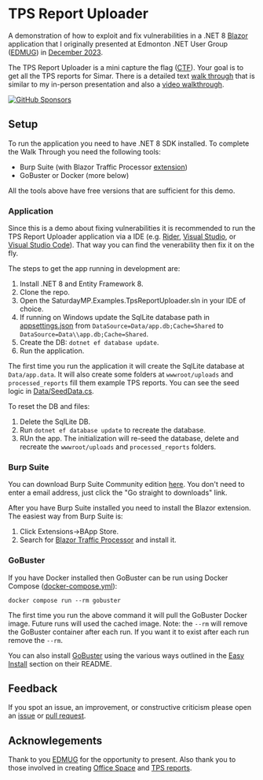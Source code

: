 # TPS Report Uploader

A demonstration of how to exploit and fix vulnerabilities in a .NET 8 [Blazor](https://dotnet.microsoft.com/en-us/apps/aspnet/web-apps/blazor) application that I originally presented at Edmonton .NET User Group ([EDMUG](edmug.net)) in [December 2023](https://www.meetup.com/edmonton-net-user-group/events/297820544/).

The TPS Report Uploader is a mini capture the flag ([CTF](https://en.wikipedia.org/wiki/Capture_the_flag_(cybersecurity))).  Your goal is to get all the TPS reports for Simar.  There is a detailed text [walk through](WALKTHROUGH.md) that is similar to my in-person presentation and also a [video walkthrough](https://www.youtube.com/watch?v=uBnua-JZrec).

[![GitHub Sponsors](https://img.shields.io/github/sponsors/saturdaymp?label=Sponsors&logo=githubsponsors&labelColor=3C444C)](https://github.com/sponsors/saturdaymp)

## Setup ##

To run the application you need to have .NET 8 SDK installed.  To complete the Walk Through you need the following tools:

- Burp Suite (with Blazor Traffic Processor [extension](https://portswigger.net/bappstore/8a87b0d9654944ccbdf6ae8bdd18e1d4))
- GoBuster or Docker (more below)

All the tools above have free versions that are sufficient for this demo.

### Application ###

Since this is a demo about fixing vulnerabilities it is recommended to run the TPS Report Uploader application via a IDE (e.g. [Rider](https://www.jetbrains.com/rider/), [Visual Studio](https://visualstudio.microsoft.com/), or [Visual Studio Code](https://code.visualstudio.com/)).  That way you can find the venerability then fix it on the fly.

The steps to get the app running in development are:

1) Install .NET 8 and Entity Framework 8.
2) Clone the repo.
3) Open the SaturdayMP.Examples.TpsReportUploader.sln in your IDE of choice.
4) If running on Windows update the SqlLite database path in [appsettings.json](SaturdayMP.Examples.TpsReportUploader/appsettings.json) from `DataSource=Data/app.db;Cache=Shared` to `DataSource=Data\\app.db;Cache=Shared`. 
5) Create the DB: `dotnet ef database update`.
4) Run the application.

The first time you run the application it will create the SqlLite database at `Data/app.data`.  It will also create some folders at `wwwroot/uploads` and `processed_reports` fill them example TPS reports.  You can see the seed logic in [Data/SeedData.cs](SaturdayMP.Examples.TpsReportUploader/Data/SeedData.cs).

To reset the DB and files:

1) Delete the SqlLite DB.
2) Run `dotnet ef database update` to recreate the database.
3) RUn the app.  The initialization will re-seed the database, delete and recreate the `wwwroot/uploads` and `processed_reports` folders.

### Burp Suite ###

You can download Burp Suite Community edition [here](https://portswigger.net/burp/communitydownload).  You don't need to enter a email address, just click the "Go straight to downloads" link.

After you have Burp Suite installed you need to install the Blazor extension.  The easiest way from Burp Suite is:

1) Click Extensions->BApp Store.
2) Search for [Blazor Traffic Processor](https://portswigger.net/bappstore/8a87b0d9654944ccbdf6ae8bdd18e1d4) and install it.

### GoBuster ###

If you have Docker installed then GoBuster can be run using Docker Compose ([docker-compose.yml](docker-compose.yml)):

```
docker compose run --rm gobuster
```

The first time you run the above command it will pull the GoBuster Docker image.  Future runs will used the cached image.  Note: the `--rm` will remove the GoBuster container after each run.  If you want it to exist after each run remove the `--rm`.

You can also install [GoBuster](https://github.com/OJ/gobuster) using the various ways outlined in the [Easy Install]((https://github.com/OJ/gobuster?tab=readme-ov-file#easy-installation)) section on their README.

## Feedback ##

If you spot an issue, an improvement, or constructive criticism please open an [issue](https://github.com/saturdaymp-examples/tps-report-uploader/issues) or [pull request](https://github.com/saturdaymp-examples/tps-report-uploader/pulls).

## Acknowlegements ##

Thank to you [EDMUG](https://edmug.net/) for the opportunity to present.  Also thank you to those involved in creating [Office Space](https://en.wikipedia.org/wiki/Office_Space) and [TPS reports](https://en.wikipedia.org/wiki/TPS_report).
